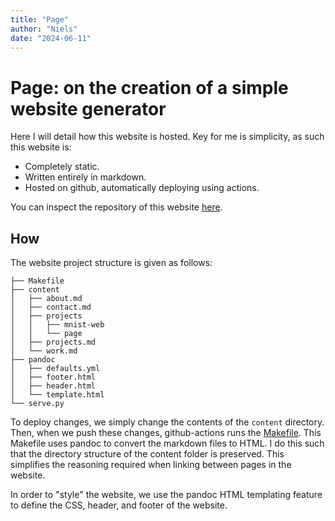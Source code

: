 ```yaml
---
title: "Page"
author: "Niels"
date: "2024-06-11"
---
```


# Page: on the creation of a simple website generator

Here I will detail how this website is hosted.
Key for me is simplicity, as such this website is:

* Completely static.
* Written entirely in markdown.
* Hosted on github, automatically deploying using actions.

You can inspect the repository of this website [here](https://github.com/nielsdekoeijer/page).

## How 
The website project structure is given as follows:
```text
├── Makefile
├── content
│   ├── about.md
│   ├── contact.md
│   ├── projects
│   │   ├── mnist-web
│   │   └── page
│   ├── projects.md
│   └── work.md
├── pandoc
│   ├── defaults.yml
│   ├── footer.html
│   ├── header.html
│   └── template.html
└── serve.py
```
To deploy changes, we simply change the contents of the `content` directory.
Then, when we push these changes, 
github-actions runs the [Makefile](https://github.com/nielsdekoeijer/page/blob/main/Makefile).
This Makefile uses pandoc to convert the markdown files to HTML. 
I do this such that the directory structure of the content folder is preserved. 
This simplifies the reasoning required when linking between pages in the website.

In order to "style" the website, 
we use the pandoc HTML templating feature to define the CSS, header, and footer of the website.
